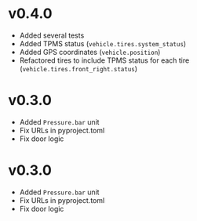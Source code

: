 # v0.4.0

* Added several tests
* Added TPMS status (`vehicle.tires.system_status`)
* Added GPS coordinates (`vehicle.position`)
* Refactored tires to include TPMS status for each tire (`vehicle.tires.front_right.status`)

# v0.3.0

* Added `Pressure.bar` unit
* Fix URLs in pyproject.toml
* Fix door logic

# v0.3.0

* Added `Pressure.bar` unit
* Fix URLs in pyproject.toml
* Fix door logic
